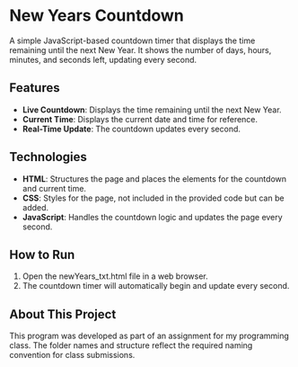 # New Years Countdown
A simple JavaScript-based countdown timer that displays the time remaining until the next New Year. 
It shows the number of days, hours, minutes, and seconds left, updating every second.

## Features
- **Live Countdown**: Displays the time remaining until the next New Year.
- **Current Time**: Displays the current date and time for reference.
- **Real-Time Update**: The countdown updates every second.

## Technologies
- **HTML**: Structures the page and places the elements for the countdown and current time.
- **CSS**: Styles for the page, not included in the provided code but can be added.
- **JavaScript**: Handles the countdown logic and updates the page every second.

## How to Run
1. Open the newYears_txt.html file in a web browser.
2. The countdown timer will automatically begin and update every second.

## About This Project
This program was developed as part of an assignment for my programming class. 
The folder names and structure reflect the required naming convention for class submissions.